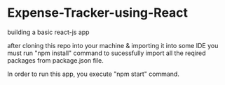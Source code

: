 # Expense-Tracker-using-React
building a basic react-js app

after cloning this repo into your machine & importing it into some IDE you must run "npm install" command to sucessfully import all the reqired packages from package.json file.

In order to run this app, you execute "npm start" command.
